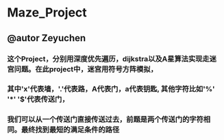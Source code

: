 Maze_Project
==========
@autor Zeyuchen
---------
### 这个Project，分别用深度优先遍历，dijkstra以及A星算法实现走迷宫问题。在此project中，迷宫用符号方阵模拟，
### 其中'x'代表墙，'.'代表路，A代表门，a代表钥匙, 其他字符比如'%' '*' '$'代表传送门，
### 我们可以从一个传送门直接传送过去，前题是两个传送门的字符相同。最终找到最短的满足条件的路径
